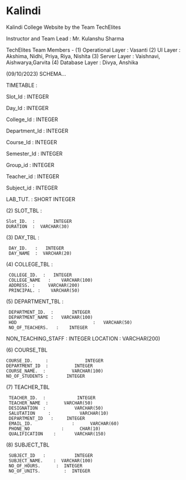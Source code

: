 # Kalindi
Kalindi College Website by the Team TechElites

Instructor and Team Lead : Mr. Kulanshu Sharma

TechElites Team Members -
   (1) Operational Layer : Vasanti
   (2) UI Layer : Akshima, Nidhi, Priya, Riya, Nishita
   (3) Server Layer : Vaishnavi, Aishwarya,Garvita 
   (4) Database Layer : Divya, Anshika

(09/10/2023) SCHEMA…

TIMETABLE : 

Slot_Id   :  INTEGER

Day_Id   :  INTEGER

College_Id        :     INTEGER

Department_Id    :   INTEGER

Course_Id         :    INTEGER

Semester_Id    :    INTEGER
 
Group_id         :    INTEGER

Teacher_id      :    INTEGER

Subject_id      :    INTEGER

LAB_TUT.       :    SHORT INTEGER


(2) SLOT_TBL :  

    Slot_ID.  :       INTEGER
    DURATION  :  VARCHAR(30)

(3) DAY_TBL :

     DAY_ID.   :   INTEGER
     DAY_NAME  :  VARCHAR(20)

(4) COLLEGE_TBL :

     COLLEGE_ID.  :   INTEGER
     COLLEGE_NAME   :    VARCHAR(100)
     ADDRESS. :     VARCHAR(200)
     PRINCIPAL. :    VARCHAR(50)

(5) DEPARTMENT_TBL :

     DEPARTMENT_ID.  :       INTEGER
     DEPARTMENT_NAME :   VARCHAR(100)
     HOD                             :   VARCHAR(50)
     NO_OF_TEACHERS.   :    INTEGER
   NON_TEACHING_STAFF  :   INTEGER
   LOCATION         :                   VARCHAR(200)
  

(6) COURSE_TBL

    COURSE_ID.     :              INTEGER
    DEPARTMENT_ID  :          INTEGER
    COURSE_NAME.  :          VARCHAR(100)
    NO_OF_STUDENTS :       INTEGER

(7) TEACHER_TBL 

     TEACHER_ID.  :            INTEGER
     TEACHER_NAME  :      VARCHAR(50)
     DESIGNATION  :           VARCHAR(50)
     SALUTATION     :           VARCHAR(10)
     DEPARTMENT_ID   :     INTEGER
     EMAIL_ID.               :      VARCHAR(60)
     PHONE_NO            :      CHAR(10)
     QUALIFICATION    :       VARCHAR(150)

(8) SUBJECT_TBL

     SUBJECT_ID   :           INTEGER
     SUBJECT_NAME.    :  VARCHAR(100)
     NO_OF_HOURS.      :  INTEGER
     NO_OF_UNITS.         :  INTEGER
